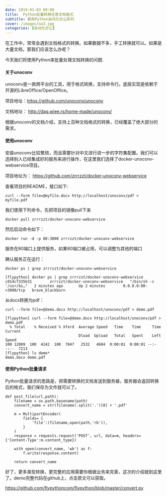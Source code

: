 ```yaml
---
date: 2019-01-03 00:00
title:  Python批量转换任意文档格式
subtitle: 极简Python自动化办公系列
cover: /images/oa3.jpg
categories: [自动化办公]
---
```

在工作中，常常会遇到文档格式的转换。如果数据不多，手工转换就可以。如果是大量文档，那我们应该怎么办呢？

今天我们将使用Python来批量处理文档转换的问题.

#### 关于unoconv 

unoconv是一款跨平台的工具，用于格式转换，支持命令行。底层实现是依赖于开源的LibreOffice/OpenOffice。

项目地址：https://github.com/unoconv/unoconv

文档地址： http://dag.wiee.rs/home-made/unoconv/

根据unoconv的文档介绍，支持上百种文档格式的转换，已经覆盖了绝大部分的需求。

#### 使用unoconv

安装unoconv比较繁琐，而且需要针对中文进行进一步的字符集配置。我们可以选择别人已经集成好的服务来进行操作，在这里我们选择了docker-unoconv-webservice项目。

项目地址为： https://github.com/zrrrzzt/docker-unoconv-webservice

查看项目的README，接口如下: 

`curl --form file=@myfile.docx http://localhost/unoconv/pdf > myfile.pdf`

我们使用下列命令，先把项目的镜像pull下来

`docker pull zrrrzzt/docker-unoconv-webservice`

然后启动命令如下：

`docker run -d -p 80:3000 zrrrzzt/docker-unoconv-webservice`

服务在80端口上提供服务，如果80端口被占用，可以调整为其他的端口

确认服务正在运行：

`docker ps | grep zrrrzzt/docker-unoconv-webservice`

```
[flypython] docker ps | grep zrrrzzt/docker-unoconv-webservice                                         
c014cf335b31        zrrrzzt/docker-unoconv-webservice   "/bin/sh -c '/usr/bi…"   2 minutes ago       Up 2 minutes        0.0.0.0:80->3000/tcp   brave_blackburn

```

从docx转换为pdf：

`curl --form file=@demo.docx http://localhost/unoconv/pdf > demo.pdf` 

```
[flypython] curl --form file=@demo.docx http://localhost/unoconv/pdf > demo.pdf               
  % Total    % Received % Xferd  Average Speed   Time    Time     Time  Current
                                 Dload  Upload   Total   Spent    Left  Speed
100 12089  100  4242  100  7847   2532   4684  0:00:01  0:00:01 --:--:--  7213
[flypython] ls demo*                                                                                   
demo.docx demo.pdf

```

#### 使用Python批量请求

Python批量请求的思路是，把需要转换的文档发送到服务器，服务器会返回转换后的格式，我们保存为文件就可以了。

```
def post_file(url,path):
    filename = os.path.basename(path)
    convert_name = str(filename).split('.')[0] + '.pdf'

    m = MultipartEncoder(
        fields= {
            'file':(filename,open(path,'rb')),
        }
    )
    response = requests.request('POST', url, data=m, headers={'Content-Type':m.content_type})

    with open(convert_name, 'wb') as f:
        f.write(response.content)

    return convert_name
```

好了，更多类型转换，更完整的应用需要你根据业务来完善，这次的介绍就到这里了。demo完整代码在github上，点击原文可以获取。


https://github.com/flypythoncom/flypython/blob/master/convert.py





